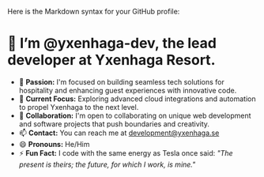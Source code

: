 Here is the Markdown syntax for your GitHub profile:

# 👋 I’m @yxenhaga-dev, the lead developer at **Yxenhaga Resort**.

- 👀 **Passion:** I'm focused on building seamless tech solutions for hospitality and enhancing guest experiences with innovative code.
- 🌱 **Current Focus:** Exploring advanced cloud integrations and automation to propel Yxenhaga to the next level.
- 💞️ **Collaboration:** I'm open to collaborating on unique web development and software projects that push boundaries and creativity.
- 📫 **Contact:** You can reach me at [development@yxenhaga.se](mailto:development@yxenhaga.se)
- 😄 **Pronouns:** He/Him
- ⚡ **Fun Fact:** I code with the same energy as Tesla once said: *"The present is theirs; the future, for which I work, is mine."*

<!---  
yxenhaga-dev/yxenhaga-dev is a ✨ special ✨ repository because its `README.md` (this file) appears on your GitHub profile.  
You can click the Preview link to take a look at your changes.  
--->
